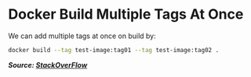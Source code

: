 # Docker Build Multiple Tags At Once

We can add multiple tags at once on build by:

```bash
docker build --tag test-image:tag01 --tag test-image:tag02 .
```

***Source: [StackOverFlow](https://stackoverflow.com/a/35565384)***

